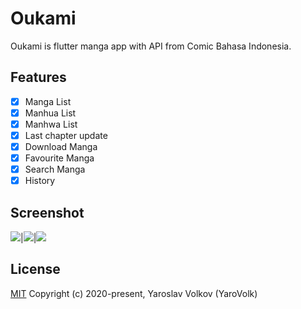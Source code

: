 # Oukami

Oukami is flutter manga app with API from Comic Bahasa Indonesia.  

## Features
- [x] Manga List 
- [x] Manhua List 
- [x] Manhwa List
- [x] Last chapter update
- [x] Download Manga
- [x] Favourite Manga
- [x] Search Manga
- [x] History 

## Screenshot
![](https://firebasestorage.googleapis.com/v0/b/oukami-new.appspot.com/o/1.PNG?alt=media&token=ff759527-b68e-4e99-b08c-2a43dee40aaf)|![](https://i.imgur.com/OrObTLH.png)|![](https://i.imgur.com/LLYJz0u.png)

## License
[MIT](https://choosealicense.com/licenses/mit/)
Copyright (c) 2020-present, Yaroslav Volkov (YaroVolk)
